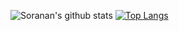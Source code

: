 ![Soranan's github stats](https://github-readme-stats.vercel.app/api?username=soranankiw1&show_icons=true&theme=default)
[![Top Langs](https://github-readme-stats.vercel.app/api/top-langs/?username=soranankiw1)](https://github.com/anuraghazra/github-readme-stats)

